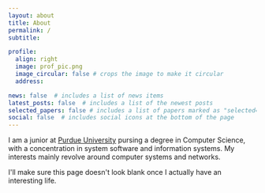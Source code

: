```yaml
---
layout: about
title: About
permalink: /
subtitle: 

profile:
  align: right
  image: prof_pic.png
  image_circular: false # crops the image to make it circular
  address: 

news: false  # includes a list of news items
latest_posts: false  # includes a list of the newest posts
selected_papers: false # includes a list of papers marked as "selected={true}"
social: false  # includes social icons at the bottom of the page
---
```


I am a junior at [Purdue University](https://www.cs.purdue.edu/) pursing a degree in Computer Science, with a concentration in system software and information systems. My interests mainly revolve around computer systems and networks. 

I'll make sure this page doesn't look blank once I actually have an interesting life.